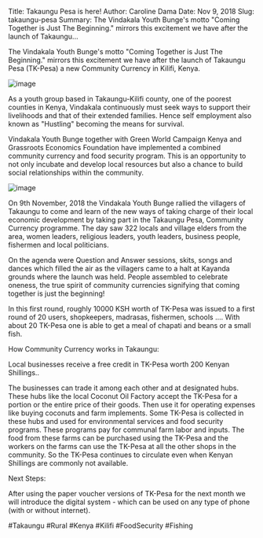 Title: Takaungu Pesa is here!
Author: Caroline Dama
Date: Nov 9, 2018
Slug: takaungu-pesa
Summary: The Vindakala Youth Bunge's motto "Coming Together is Just The Beginning." mirrors this excitement we have after the launch of Takaungu...

The Vindakala Youth Bunge's motto "Coming Together is Just The
Beginning." mirrors this excitement we have after the launch of Takaungu
Pesa (TK-Pesa) a new Community Currency in Kilifi, Kenya.

![image](images/blog/takaungu-pesa1.webp)

As a youth group based in Takaungu-Kilifi county, one of the poorest
counties in Kenya, Vindakala continuously must seek ways to support
their livelihoods and that of their extended families. Hence self
employment also known as "Hustling" becoming the means for survival.

Vindakala Youth Bunge together with Green World Campaign Kenya and
Grassroots Economics Foundation have implemented a combined community
currency and food security program. This is an opportunity to not only
incubate and develop local resources but also a chance to build social
relationships within the community.

![image](images/blog/takaungu-pesa47.webp)

On 9th November, 2018 the Vindakala Youth Bunge rallied the villagers of
Takaungu to come and learn of the new ways of taking charge of their
local economic development by taking part in the Takaungu Pesa,
Community Currency programme. The day saw 322 locals and village elders
from the area, women leaders, religious leaders, youth leaders, business
people, fishermen and local politicians.

On the agenda were Question and Answer sessions, skits, songs and dances
which filled the air as the villagers came to a halt at Kayanda grounds
where the launch was held. People assembled to celebrate oneness, the
true spirit of community currencies signifying that coming together is
just the beginning!

In this first round, roughly 10000 KSH worth of TK-Pesa was issued to a
first round of 20 users, shopkeepers, madrasas, fishermen, schools ....
With about 20 TK-Pesa one is able to get a meal of chapati and beans or
a small fish.

How Community Currency works in Takaungu:

Local businesses receive a free credit in TK-Pesa worth 200 Kenyan
Shillings..

The businesses can trade it among each other and at designated hubs.
These hubs like the local Coconut Oil Factory accept the TK-Pesa for a
portion or the entire price of their goods. Then use it for operating
expenses like buying coconuts and farm implements. Some TK-Pesa is
collected in these hubs and used for environmental services and food
security programs. These programs pay for communal farm labor and
inputs. The food from these farms can be purchased using the TK-Pesa and
the workers on the farms can use the TK-Pesa at all the other shops in
the community. So the TK-Pesa continues to circulate even when Kenyan
Shillings are commonly not available.

Next Steps:

After using the paper voucher versions of TK-Pesa for the next month we
will introduce the digital system - which can be used on any type of
phone (with or without internet).

#Takaungu #Rural #Kenya #Kilifi #FoodSecurity #Fishing

